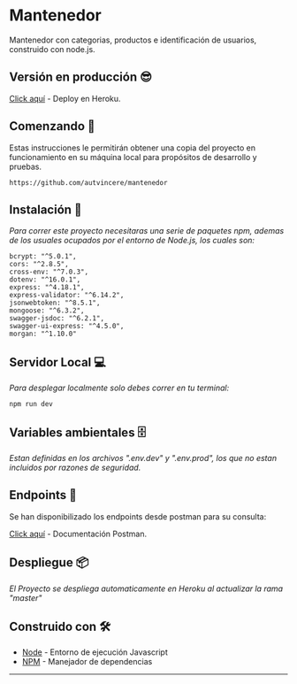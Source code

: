 # Mantenedor

Mantenedor con categorias, productos e identificación de usuarios, construido con node.js.

## Versión en producción 😎

[Click aquí](https://node9geneduardo.herokuapp.com/api/v1/categoria) - Deploy en Heroku.

## Comenzando 🚀

Estas instrucciones le permitirán obtener una copia del proyecto en funcionamiento en su máquina local para propósitos de desarrollo y pruebas.

```
https://github.com/autvincere/mantenedor
```

## Instalación 🔧

_Para correr este proyecto necesitaras una serie de paquetes npm, ademas de los usuales ocupados por el entorno de Node.js, los cuales son:_

```
bcrypt: "^5.0.1",
cors: "^2.8.5",
cross-env: "^7.0.3",
dotenv: "^16.0.1",
express: "^4.18.1",
express-validator: "^6.14.2",
jsonwebtoken: "^8.5.1",
mongoose: "^6.3.2",
swagger-jsdoc: "^6.2.1",
swagger-ui-express: "^4.5.0",
morgan: "^1.10.0"
```

## Servidor Local 💻

_Para desplegar localmente solo debes correr en tu terminal:_

```
npm run dev
```

## Variables ambientales 🗄

_Estan definidas en los archivos ".env.dev" y ".env.prod", los que no estan incluidos por razones de seguridad._

## Endpoints 💽

Se han disponibilizado los endpoints desde postman para su consulta:

[Click aquí](https://documenter.getpostman.com/view/13750672/Uzs15nYy#59d29a20-b6fb-4f7d-8e37-627abd00bd43) - Documentación Postman.

## Despliegue 📦

_El Proyecto se despliega automaticamente en Heroku al actualizar la rama "master"_

## Construido con 🛠️

- [Node](https://nodejs.org/) - Entorno de ejecución Javascript
- [NPM](https://www.npmjs.com/) - Manejador de dependencias

---
